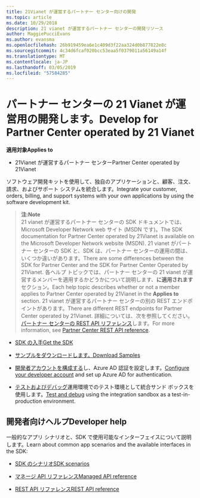 ```yaml
---
title: 21Vianet が運営するパートナー センター向けの開発
ms.topic: article
ms.date: 10/29/2018
description: 21 vianet が運営するパートナー センターの開発リソース
author: MaggiePucciEvans
ms.author: evansma
ms.openlocfilehash: 26b919459ea6e1c409d3f22aa324d0b877822e8c
ms.sourcegitcommit: 4c34d6fcaf020bcc53eaa5f0379011a56149a14f
ms.translationtype: MT
ms.contentlocale: ja-JP
ms.lasthandoff: 03/05/2019
ms.locfileid: "57584285"
---
```

# <a name="develop-for-partner-center-operated-by-21-vianet"></a><span data-ttu-id="3b5d3-103">パートナー センターの 21 Vianet が運営用の開発します。</span><span class="sxs-lookup"><span data-stu-id="3b5d3-103">Develop for Partner Center operated by 21 Vianet</span></span>

<span data-ttu-id="3b5d3-104">**適用対象**</span><span class="sxs-lookup"><span data-stu-id="3b5d3-104">**Applies to**</span></span>

-   <span data-ttu-id="3b5d3-105">21Vianet が運営するパートナー センター</span><span class="sxs-lookup"><span data-stu-id="3b5d3-105">Partner Center operated by 21Vianet</span></span>


<span data-ttu-id="3b5d3-106">ソフトウェア開発キットを使用して、独自のアプリケーションと、顧客、注文、請求、およびサポート システムを統合します。</span><span class="sxs-lookup"><span data-stu-id="3b5d3-106">Integrate your customer, orders, billing, and support systems with your own applications by using the software development kit.</span></span>

><span data-ttu-id="3b5d3-107">**注:**</span><span class="sxs-lookup"><span data-stu-id="3b5d3-107">**Note**</span></span><br> <span data-ttu-id="3b5d3-108">21 vianet が運営するパートナー センターの SDK ドキュメントでは、Microsoft Developer Network web サイト (MSDN です)。</span><span class="sxs-lookup"><span data-stu-id="3b5d3-108">The SDK documentation for Partner Center operated by 21Vianet is available on the Microsoft Developer Network website (MSDN).</span></span> <span data-ttu-id="3b5d3-109">21 vianet がパートナー センターの SDK と、SDK は、パートナー センターの運用の間は、いくつか違いがあります。</span><span class="sxs-lookup"><span data-stu-id="3b5d3-109">There are some differences between the SDK for Partner Center and the SDK for Partner Center Operated by 21Vianet.</span></span>
<span data-ttu-id="3b5d3-110">各ヘルプ トピックでは、パートナー センターの 21 vianet が運営するメンバーを適用するかどうかについて説明します、**に適用されます**セクション。</span><span class="sxs-lookup"><span data-stu-id="3b5d3-110">Each help topic describes whether or not a member applies to Partner Center operated by 21Vianet in the **Applies to** section.</span></span> <span data-ttu-id="3b5d3-111">21 vianet が運営するパートナー センターの別の REST エンドポイントがあります。</span><span class="sxs-lookup"><span data-stu-id="3b5d3-111">There are different REST endpoints for Partner Center operated by 21Vianet.</span></span> <span data-ttu-id="3b5d3-112">詳細については、次を参照してください。[パートナー センターの REST API リファレンス](https://msdn.microsoft.com/en-us/library/partnercenter/mt667943.aspx)します。</span><span class="sxs-lookup"><span data-stu-id="3b5d3-112">For more information, see [Partner Center REST API reference](https://msdn.microsoft.com/en-us/library/partnercenter/mt667943.aspx).</span></span>


-   [<span data-ttu-id="3b5d3-113">SDK の入手</span><span class="sxs-lookup"><span data-stu-id="3b5d3-113">Get the SDK</span></span>](https://go.microsoft.com/fwlink/p/?LinkID=746681)

-   [<span data-ttu-id="3b5d3-114">サンプルをダウンロードします。</span><span class="sxs-lookup"><span data-stu-id="3b5d3-114">Download Samples</span></span>](https://msdn.microsoft.com/library/partnercenter/mt634711.aspx)

-   <span data-ttu-id="3b5d3-115">[開発者アカウントを構成する](https://msdn.microsoft.com/library/partnercenter/mt634709.aspx)し、Azure AD 認証を設定します。</span><span class="sxs-lookup"><span data-stu-id="3b5d3-115">[Configure your developer account](https://msdn.microsoft.com/library/partnercenter/mt634709.aspx) and set up Azure AD for authentication.</span></span> 

-   <span data-ttu-id="3b5d3-116">[テストおよびデバッグ](https://msdn.microsoft.com/library/partnercenter/mt634717.aspx)運用環境でのテスト環境として統合サンド ボックスを使用します。</span><span class="sxs-lookup"><span data-stu-id="3b5d3-116">[Test and debug](https://msdn.microsoft.com/library/partnercenter/mt634717.aspx) using the integration sandbox as a test-in-production environment.</span></span>

## <a name="developer-help"></a><span data-ttu-id="3b5d3-117">開発者向けヘルプ</span><span class="sxs-lookup"><span data-stu-id="3b5d3-117">Developer help</span></span>
<span data-ttu-id="3b5d3-118">一般的なアプリ シナリオと、SDK で使用可能なインターフェイスについて説明します。</span><span class="sxs-lookup"><span data-stu-id="3b5d3-118">Learn about common app scenarios and the available interfaces in the SDK:</span></span>

-   [<span data-ttu-id="3b5d3-119">SDK のシナリオ</span><span class="sxs-lookup"><span data-stu-id="3b5d3-119">SDK scenarios</span></span>](https://msdn.microsoft.com/library/partnercenter/mt634715.aspx)

-   [<span data-ttu-id="3b5d3-120">マネージ API リファレンス</span><span class="sxs-lookup"><span data-stu-id="3b5d3-120">Managed API reference</span></span>](https://msdn.microsoft.com/library/partnercenter/mt635943.aspx)

-   [<span data-ttu-id="3b5d3-121">REST API リファレンス</span><span class="sxs-lookup"><span data-stu-id="3b5d3-121">REST API reference</span></span>](https://msdn.microsoft.com/library/partnercenter/mt667943.aspx)